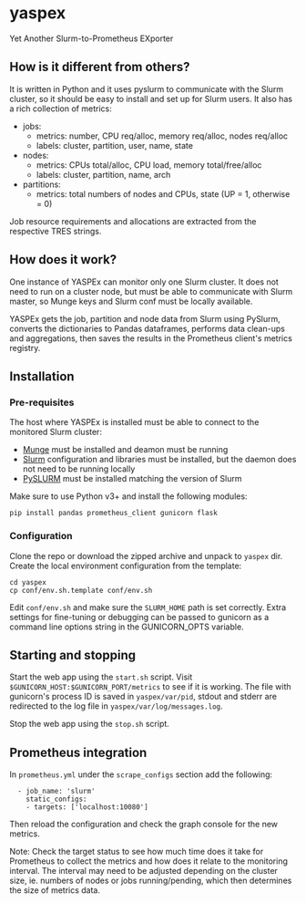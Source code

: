 # yaspex
Yet Another Slurm-to-Prometheus EXporter

## How is it different from others?

It is written in Python and it uses pyslurm to communicate with the Slurm cluster, so it should be easy to install and set up for Slurm users. It also has a rich collection of metrics:
* jobs: 
  * metrics: number, CPU req/alloc, memory req/alloc, nodes req/alloc
  * labels: cluster, partition, user, name, state
* nodes:
  * metrics: CPUs total/alloc, CPU load, memory total/free/alloc
  * labels: cluster, partition, name, arch
* partitions:
  * metrics: total numbers of nodes and CPUs, state (UP = 1, otherwise = 0)

Job resource requirements and allocations are extracted from the respective TRES strings.

## How does it work?

One instance of YASPEx can monitor only one Slurm cluster. It does not need to run on a cluster node, but must be able to communicate with Slurm master, so Munge keys and Slurm conf must be locally available.

YASPEx gets the job, partition and node data from Slurm using PySlurm, converts the dictionaries to Pandas dataframes, performs data clean-ups and aggregations, then saves the results in the Prometheus client's metrics registry.

## Installation

### Pre-requisites

The host where YASPEx is installed must be able to connect to the monitored Slurm cluster:
* [Munge](https://github.com/dun/munge/wiki/Installation-Guide) must be installed and deamon must be running
* [Slurm](https://github.com/SchedMD/slurm) configuration and libraries must be installed, but the daemon does not need to be running locally
* [PySLURM](https://pyslurm.github.io/) must be installed matching the version of Slurm

Make sure to use Python v3+ and install the following modules:

```
pip install pandas prometheus_client gunicorn flask
```

### Configuration

Clone the repo or download the zipped archive and unpack to `yaspex` dir. Create the local environment configuration from the template:

```
cd yaspex
cp conf/env.sh.template conf/env.sh
```

Edit `conf/env.sh` and make sure the `SLURM_HOME` path is set correctly. Extra settings for fine-tuning or debugging can be passed to gunicorn as a command line options string in the GUNICORN_OPTS variable.

## Starting and stopping

Start the web app using the `start.sh` script. Visit `$GUNICORN_HOST:$GUNICORN_PORT/metrics` to see if it is working. The file with gunicorn's process ID is saved in `yaspex/var/pid`, stdout and stderr are redirected to the log file in `yaspex/var/log/messages.log`.

Stop the web app using the `stop.sh` script.

## Prometheus integration

In `prometheus.yml` under the `scrape_configs` section add the following:

```
  - job_name: 'slurm'
    static_configs:
    - targets: ['localhost:10080']
```

Then reload the configuration and check the graph console for the new metrics.

Note: Check the target status to see how much time does it take for Prometheus to collect the metrics and how does it relate to the monitoring interval. The interval may need to be adjusted depending on the cluster size, ie. numbers of nodes or jobs running/pending, which then determines the size of metrics data.
